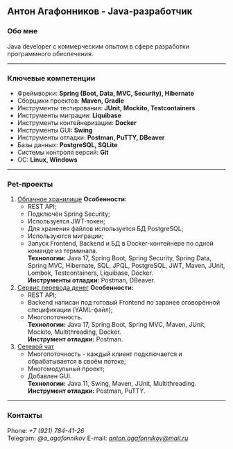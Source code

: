 ## **Антон Агафонников - Java-разработчик**

### **Обо мне**
Java developer с коммерческим опытом в сфере разработки программного обеспечения.

---

### **Ключевые компетенции**
- Фреймворки: **Spring (Boot, Data, MVC, Security), Hibernate**  
- Сборщики проектов: **Maven, Gradle**  
- Инструменты тестирования: **JUnit, Mockito, Testcontainers**  
- Инструменты миграции: **Liquibase**  
- Инструменты контейнеризации: **Docker**
- Инструменты GUI: **Swing**
- Инструменты отладки: **Postman, PuTTY, DBeaver**
- Базы данных: **PostgreSQL, SQLite**  
- Системы контроля версий: **Git**  
- ОС: **Linux, Windows**  

---

### **Pet-проекты**
1. [Облачное хранилище](https://github.com/AntonAgafonnikov/cloud_storage)
   **Особенности:**
   - REST API;
   - Подключён Spring Security;
   - Используется JWT-токен;
   - Для хранения файлов используется БД PostgreSQL;
   - Используются миграции;
   - Запуск Frontend, Backend и БД в Docker-контейнере по одной команде из терминала.  
   **Технологии:** Java 17, Spring Boot, Spring Security, Spring Data, Spring MVC, Hibernate, SQL, JPQL, PostgreSQL, JWT, Maven, JUnit, Lombok, Testcontainers, Liquibase, Docker.  
   **Инструменты отладки:** Postman, DBeaver.
3. [Сервис перевода денег](https://github.com/AntonAgafonnikov/course_project_money_transfer)
   **Особенности:**
   - REST API;
   - Backend написан под готовый Frontend по заранее оговорённой спецификации (YAML-файл);
   - Многопоточность.  
   **Технологии:** Java 17, Spring Boot, Spring MVC, Maven, JUnit, Mockito, Multithreading, Docker.  
   **Инструмент отладки:** Postman.
5. [Сетевой чат](https://github.com/AntonAgafonnikov/course_project_2_network_chat)  
   - Многопоточность - каждый клиент подключается и обрабатывается в своём потоке;
   - Многомодульный проект;
   - Добавлен GUI.  
   **Технологии:** Java 11, Swing, Maven, JUnit, Multithreading.  
   **Инструмент отладки:** Postman, PuTTY.

---

### **Контакты**
Phone: *+7 (921) 784-41-26*  
Telegram: *@a_agafonnikov*
E-mail: *anton.agafonnikov@mail.ru*  
